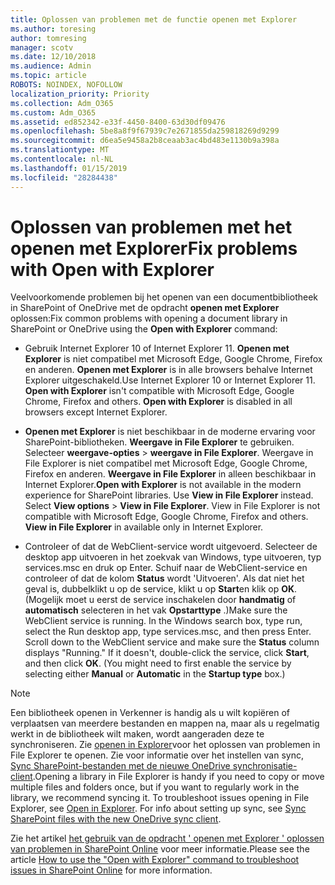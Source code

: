 ```yaml
---
title: Oplossen van problemen met de functie openen met Explorer
ms.author: toresing
author: tomresing
manager: scotv
ms.date: 12/10/2018
ms.audience: Admin
ms.topic: article
ROBOTS: NOINDEX, NOFOLLOW
localization_priority: Priority
ms.collection: Adm_O365
ms.custom: Adm_O365
ms.assetid: ed852342-e33f-4450-8400-63d30df09476
ms.openlocfilehash: 5be8a8f9f67939c7e2671855da259818269d9299
ms.sourcegitcommit: d6ea5e9458a2b8ceaab3ac4bd483e1130b9a398a
ms.translationtype: MT
ms.contentlocale: nl-NL
ms.lasthandoff: 01/15/2019
ms.locfileid: "28284438"
---
```

# <a name="fix-problems-with-open-with-explorer"></a><span data-ttu-id="2fa6b-102">Oplossen van problemen met het openen met Explorer</span><span class="sxs-lookup"><span data-stu-id="2fa6b-102">Fix problems with Open with Explorer</span></span>

<span data-ttu-id="2fa6b-103">Veelvoorkomende problemen bij het openen van een documentbibliotheek in SharePoint of OneDrive met de opdracht **openen met Explorer** oplossen:</span><span class="sxs-lookup"><span data-stu-id="2fa6b-103">Fix common problems with opening a document library in SharePoint or OneDrive using the **Open with Explorer** command:</span></span> 
  
- <span data-ttu-id="2fa6b-p101">Gebruik Internet Explorer 10 of Internet Explorer 11. **Openen met Explorer** is niet compatibel met Microsoft Edge, Google Chrome, Firefox en anderen. **Openen met Explorer** is in alle browsers behalve Internet Explorer uitgeschakeld.</span><span class="sxs-lookup"><span data-stu-id="2fa6b-p101">Use Internet Explorer 10 or Internet Explorer 11. **Open with Explorer** isn't compatible with Microsoft Edge, Google Chrome, Firefox and others. **Open with Explorer** is disabled in all browsers except Internet Explorer.</span></span> 
    
- <span data-ttu-id="2fa6b-p102">**Openen met Explorer** is niet beschikbaar in de moderne ervaring voor SharePoint-bibliotheken. **Weergave in File Explorer** te gebruiken. Selecteer **weergave-opties** \> **weergave in File Explorer**. Weergave in File Explorer is niet compatibel met Microsoft Edge, Google Chrome, Firefox en anderen. **Weergave in File Explorer** in alleen beschikbaar in Internet Explorer.</span><span class="sxs-lookup"><span data-stu-id="2fa6b-p102">**Open with Explorer** is not available in the modern experience for SharePoint libraries. Use **View in File Explorer** instead. Select **View options** \> **View in File Explorer**. View in File Explorer is not compatible with Microsoft Edge, Google Chrome, Firefox and others. **View in File Explorer** in available only in Internet Explorer.</span></span> 
    
- <span data-ttu-id="2fa6b-p103">Controleer of dat de WebClient-service wordt uitgevoerd. Selecteer de desktop app uitvoeren in het zoekvak van Windows, type uitvoeren, typ services.msc en druk op Enter. Schuif naar de WebClient-service en controleer of dat de kolom **Status** wordt 'Uitvoeren'. Als dat niet het geval is, dubbelklikt u op de service, klikt u op **Start**en klik op **OK**. (Mogelijk moet u eerst de service inschakelen door **handmatig** of **automatisch** selecteren in het vak **Opstarttype** .)</span><span class="sxs-lookup"><span data-stu-id="2fa6b-p103">Make sure the WebClient service is running. In the Windows search box, type run, select the Run desktop app, type services.msc, and then press Enter. Scroll down to the WebClient service and make sure the **Status** column displays "Running." If it doesn't, double-click the service, click **Start**, and then click **OK**. (You might need to first enable the service by selecting either **Manual** or **Automatic** in the **Startup type** box.)</span></span> 
    
> [!NOTE]
> <span data-ttu-id="2fa6b-p104">Een bibliotheek openen in Verkenner is handig als u wilt kopiëren of verplaatsen van meerdere bestanden en mappen na, maar als u regelmatig werkt in de bibliotheek wilt maken, wordt aangeraden deze te synchroniseren. Zie [openen in Explorer](https://go.microsoft.com/fwlink/?linkid=871665)voor het oplossen van problemen in File Explorer te openen. Zie voor informatie over het instellen van sync, [Sync SharePoint-bestanden met de nieuwe OneDrive synchronisatie-client](https://go.microsoft.com/fwlink/?linkid=871666).</span><span class="sxs-lookup"><span data-stu-id="2fa6b-p104">Opening a library in File Explorer is handy if you need to copy or move multiple files and folders once, but if you want to regularly work in the library, we recommend syncing it. To troubleshoot issues opening in File Explorer, see [Open in Explorer](https://go.microsoft.com/fwlink/?linkid=871665). For info about setting up sync, see [Sync SharePoint files with the new OneDrive sync client](https://go.microsoft.com/fwlink/?linkid=871666).</span></span>
  
<span data-ttu-id="2fa6b-120">Zie het artikel [het gebruik van de opdracht ' openen met Explorer ' oplossen van problemen in SharePoint Online](https://support.office.com/en-us/article/How-to-use-the-Open-with-Explorer-command-to-troubleshoot-issues-in-SharePoint-Online-87155331-0c92-4224-a4c1-da5c21c4ade4) voor meer informatie.</span><span class="sxs-lookup"><span data-stu-id="2fa6b-120">Please see the article [How to use the "Open with Explorer" command to troubleshoot issues in SharePoint Online](https://support.office.com/en-us/article/How-to-use-the-Open-with-Explorer-command-to-troubleshoot-issues-in-SharePoint-Online-87155331-0c92-4224-a4c1-da5c21c4ade4) for more information.</span></span> 
  

